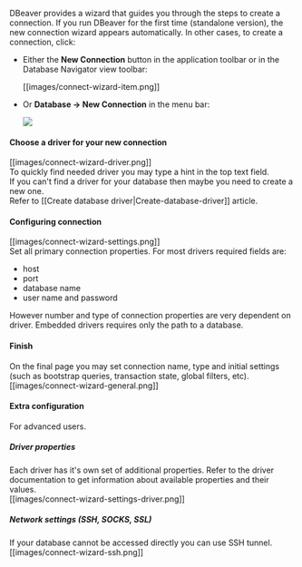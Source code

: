 DBeaver provides a wizard that guides you through the steps to create a connection.
If you run DBeaver for the first time (standalone version), the new connection wizard appears automatically.
In other cases, to create a connection, click:
* Either the **New Connection** button in the application toolbar or in the Database Navigator view toolbar:

  [[images/connect-wizard-item.png]]

* Or **Database -> New Connection** in the menu bar:

  <img src="https://www.dropbox.com/s/g2g9hatjs1c8chx/new%20connection%20on%20menu.png?raw=1"/>

#### Choose a driver for your new connection
[[images/connect-wizard-driver.png]]  
To quickly find needed driver you may type a hint in the top text field.  
If you can't find a driver for your database then maybe you need to create a new one.  
Refer to [[Create database driver|Create-database-driver]] article.  

#### Configuring connection
[[images/connect-wizard-settings.png]]  
Set all primary connection properties.
For most drivers required fields are:
- host
- port
- database name 
- user name and password

However number and type of connection properties are very dependent on driver.
Embedded drivers requires only the path to a database.

#### Finish
On the final page you may set connection name, type and initial settings (such as bootstrap queries, transaction state, global filters, etc).
[[images/connect-wizard-general.png]]  

#### Extra configuration
For advanced users.

##### Driver properties
Each driver has it's own set of additional properties. Refer to the driver documentation to get information about available properties and their values.  
[[images/connect-wizard-settings-driver.png]]  

##### Network settings (SSH, SOCKS, SSL)
If your database cannot be accessed directly you can use SSH tunnel.  
[[images/connect-wizard-ssh.png]]  
